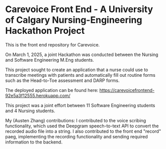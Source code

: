 # Carevoice Front End - A University of Calgary Nursing-Engineering Hackathon Project

This is the front end repository for Carevoice.

On March 1, 2025, a joint Hackathon was conducted between the Nursing and Software Engineering M.Eng students.

This project sought to create an application that a nurse could use to transcribe meetings with patients and automatically fill out routine forms such as the Head-to-Toe assessment and DARP forms.

The deployed application can be found here:
https://carevoicefrontend-92e5a3f12555.herokuapp.com/

This project was a joint effort between 11 Software Engineering students and 4 Nursing students.

My (Austen Zhang) contributions: I contributed to the voice scribing functionality, which used the Deepgram speech-to-text API to convert the recorded audio file into a string. I also contributed to the front end "record" paeg, implementing the recording functionality and sending required information to the backend.
